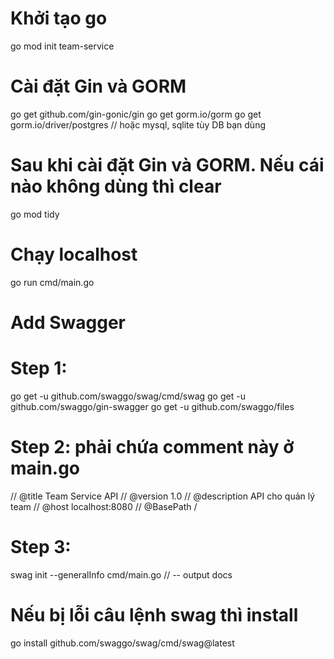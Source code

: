 # Khởi tạo go
go mod init team-service

# Cài đặt Gin và GORM
go get github.com/gin-gonic/gin
go get gorm.io/gorm
go get gorm.io/driver/postgres  // hoặc mysql, sqlite tùy DB bạn dùng

# Sau khi cài đặt Gin và GORM. Nếu cái nào không dùng thì clear
go mod tidy

# Chạy localhost 
go run cmd/main.go

# Add Swagger
# Step 1:
go get -u github.com/swaggo/swag/cmd/swag
go get -u github.com/swaggo/gin-swagger
go get -u github.com/swaggo/files

# Step 2: phải chứa comment này ở main.go
// @title           Team Service API
// @version         1.0
// @description     API cho quản lý team
// @host            localhost:8080
// @BasePath        /

# Step 3:
swag init --generalInfo cmd/main.go  // -- output docs

# Nếu bị lỗi câu lệnh swag thì install
go install github.com/swaggo/swag/cmd/swag@latest